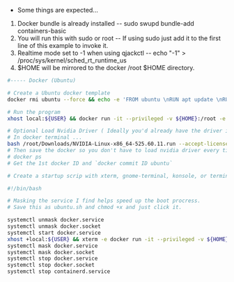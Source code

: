 

- Some things are expected...
 1. Docker bundle is already installed -- sudo swupd bundle-add containers-basic
 2. You will run this with sudo or root -- If using sudo just add it to the first line of this example to invoke it.
 3. Realtime mode set to -1 when using qjackctl   -- echo "-1" > /proc/sys/kernel/sched_rt_runtime_us
 4. $HOME will be mirrored to the docker /root $HOME directory.
 
```bash 
#----- Docker (Ubuntu)

# Create a Ubuntu docker template
docker rmi ubuntu --force && echo -e 'FROM ubuntu \nRUN apt update \nRUN apt upgrade -y\nRUN apt install kmod -y\nENTRYPOINT bash' > /tmp/Dockerfile && docker build -t ubuntu < /tmp/Dockerfile -

# Run the program
xhost local:${USER} && docker run -it --privileged -v ${HOME}:/root -e JACK_NO_AUDIO_RESERVATION=1 --device /dev/snd -v /dev/shm:/dev/shm:rw --net=host -e DISPLAY=${DISPLAY} ubuntu

# Optional Load Nvidia Driver ( Ideally you'd already have the driver in /root/Download folder )
# In docker terminal ...
bash /root/Downloads/NVIDIA-Linux-x86_64-525.60.11.run --accept-license --ui=none --no-kernel-module --no-questions
# Then save the docker so you don't have to load nvidia driver every time
# docker ps
# Get the 1st docker ID and `docker commit ID ubuntu`

# Create a startup scrip with xterm, gnome-terminal, konsole, or terminology.
```
```bash
#!/bin/bash

# Masking the service I find helps speed up the boot procress.
# Save this as ubuntu.sh and chmod +x and just click it.

systemctl unmask docker.service
systemctl unmask docker.socket
systemctl start docker.service
xhost +local:${USER} && xterm -e docker run -it --privileged -v ${HOME}:/root -e JACK_NO_AUDIO_RESERVATION=1 --device /dev/snd -v /dev/shm:/dev/shm:rw --net=host -e DISPLAY=:0 ubuntu
systemctl mask docker.service
systemctl mask docker.socket
systemctl stop docker.service
systemctl stop docker.socket
systemctl stop containerd.service
```
